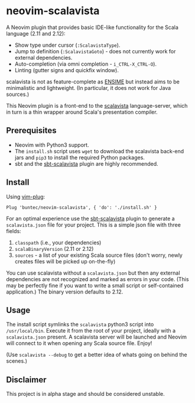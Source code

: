 # neovim-scalavista

A Neovim plugin that provides basic IDE-like functionality for the Scala language (2.11 and 2.12):

* Show type under cursor (`:ScalavistaType`).
* Jump to definition (`:ScalavistaGoto`) - does not currently work for external dependencies.
* Auto-completion (via omni completion - `i_CTRL-X_CTRL-O`).
* Linting (gutter signs and quickfix window).

scalavista is not as feature-complete as [ENSIME](https://github.com/ensime) but instead aims to be minimalistic and lightweight. (In particular, it does not work for Java sources.)

This Neovim plugin is a front-end to the [scalavista](https://github.com/buntec/scalavista) language-server, which in turn is a thin wrapper around Scala's presentation compiler.

## Prerequisites

* Neovim with Python3 support.
* The `install.sh` script uses `wget` to download the scalavista back-end jars 
and `pip3` to install the required Python packages.
* sbt and the [sbt-scalavista](https://github.com/buntec/sbt-scalavista) plugin are highly recommended. 

## Install

Using [vim-plug](https://github.com/junegunn/vim-plug):

```
Plug 'buntec/neovim-scalavista', { 'do': './install.sh' }
```

For an optimal experience use the [sbt-scalavista](https://github.com/buntec/sbt-scalavista) plugin 
to generate a `scalavista.json` file for your project. This is a simple json file with three fields:

1. `classpath` (i.e., your dependencies)
1. `scalaBinaryVersion` (2.11 or 2.12)
1. `sources` - a list of your existing Scala source files (don't worry, newly creates files will be picked up on-the-fly)

You can use scalavista without a `scalavista.json` but then any external dependencies are 
not recognized and marked as errors in your code. (This may be perfectly fine if you want to 
write a small script or self-contained application.) The binary version defaults to 2.12.

## Usage

The install script symlinks the `scalavista` python3 script into `/usr/local/bin`. 
Execute it from the root of your project, ideally with a `scalavista.json` present. 
A scalavista server will be launched and Neovim will connect to it when opening any Scala
source file. Enjoy!

(Use `scalavista --debug` to get a better idea of whats going on behind the scenes.)

## Disclaimer

This project is in alpha stage and should be considered unstable. 
